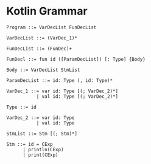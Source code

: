 # Kotlin Grammar

```ebnf
Program ::= VarDecList FunDecList
```

```ebnf
VarDecList ::= (VarDec_1)*

FunDecList ::= (FunDec)+
```

```ebnf
FunDecl ::= fun id ([ParamDecList]) [: Type] {Body}

Body ::= VarDecList StmList
```

```ebnf
ParamDecList ::= id: Type (, id: Type)*

VarDec_1 ::= var id: Type [(; VarDec_2)*]
           | val id: Type [(; VarDec_2)*]

Type ::= id

VarDec_2 ::= var id: Type
           | val id: Type
```

```ebnf
StmList ::= Stm [(; Stm)*]

Stm ::= id = CExp
      | println(CExp)
      | print(CExp)
```
